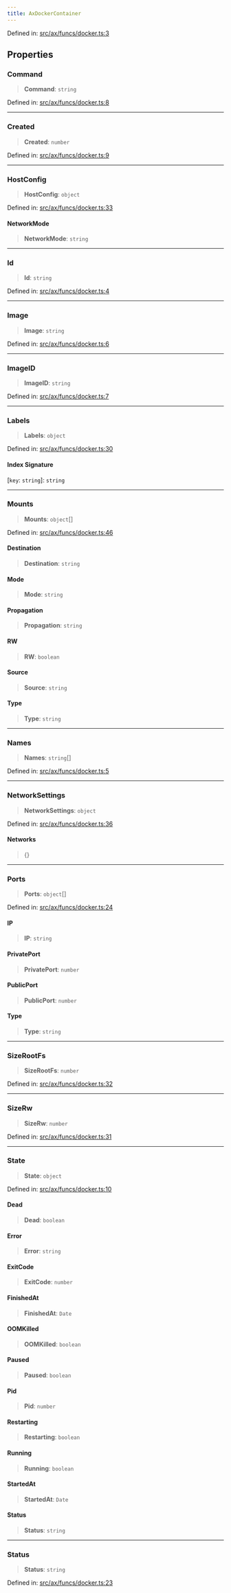 ```yaml
---
title: AxDockerContainer
---
```


Defined in: [src/ax/funcs/docker.ts:3](#apidocs/httpsgithubcomax-llmaxblob3b79ada8d723949fcd8a76c2b6f48cf69d8394f8srcaxfuncsdockertsl3)

## Properties

<a id="Command"></a>

### Command

> **Command**: `string`

Defined in: [src/ax/funcs/docker.ts:8](#apidocs/httpsgithubcomax-llmaxblob3b79ada8d723949fcd8a76c2b6f48cf69d8394f8srcaxfuncsdockertsl8)

***

<a id="Created"></a>

### Created

> **Created**: `number`

Defined in: [src/ax/funcs/docker.ts:9](#apidocs/httpsgithubcomax-llmaxblob3b79ada8d723949fcd8a76c2b6f48cf69d8394f8srcaxfuncsdockertsl9)

***

<a id="HostConfig"></a>

### HostConfig

> **HostConfig**: `object`

Defined in: [src/ax/funcs/docker.ts:33](#apidocs/httpsgithubcomax-llmaxblob3b79ada8d723949fcd8a76c2b6f48cf69d8394f8srcaxfuncsdockertsl33)

<a id=""></a>

#### NetworkMode

> **NetworkMode**: `string`

***

<a id="Id"></a>

### Id

> **Id**: `string`

Defined in: [src/ax/funcs/docker.ts:4](#apidocs/httpsgithubcomax-llmaxblob3b79ada8d723949fcd8a76c2b6f48cf69d8394f8srcaxfuncsdockertsl4)

***

<a id="Image"></a>

### Image

> **Image**: `string`

Defined in: [src/ax/funcs/docker.ts:6](#apidocs/httpsgithubcomax-llmaxblob3b79ada8d723949fcd8a76c2b6f48cf69d8394f8srcaxfuncsdockertsl6)

***

<a id="ImageID"></a>

### ImageID

> **ImageID**: `string`

Defined in: [src/ax/funcs/docker.ts:7](#apidocs/httpsgithubcomax-llmaxblob3b79ada8d723949fcd8a76c2b6f48cf69d8394f8srcaxfuncsdockertsl7)

***

<a id="Labels"></a>

### Labels

> **Labels**: `object`

Defined in: [src/ax/funcs/docker.ts:30](#apidocs/httpsgithubcomax-llmaxblob3b79ada8d723949fcd8a76c2b6f48cf69d8394f8srcaxfuncsdockertsl30)

#### Index Signature

\[`key`: `string`\]: `string`

***

<a id="Mounts"></a>

### Mounts

> **Mounts**: `object`[]

Defined in: [src/ax/funcs/docker.ts:46](#apidocs/httpsgithubcomax-llmaxblob3b79ada8d723949fcd8a76c2b6f48cf69d8394f8srcaxfuncsdockertsl46)

#### Destination

> **Destination**: `string`

#### Mode

> **Mode**: `string`

#### Propagation

> **Propagation**: `string`

#### RW

> **RW**: `boolean`

#### Source

> **Source**: `string`

#### Type

> **Type**: `string`

***

<a id="Names"></a>

### Names

> **Names**: `string`[]

Defined in: [src/ax/funcs/docker.ts:5](#apidocs/httpsgithubcomax-llmaxblob3b79ada8d723949fcd8a76c2b6f48cf69d8394f8srcaxfuncsdockertsl5)

***

<a id="NetworkSettings"></a>

### NetworkSettings

> **NetworkSettings**: `object`

Defined in: [src/ax/funcs/docker.ts:36](#apidocs/httpsgithubcomax-llmaxblob3b79ada8d723949fcd8a76c2b6f48cf69d8394f8srcaxfuncsdockertsl36)

#### Networks

> \{\}

***

<a id="Ports"></a>

### Ports

> **Ports**: `object`[]

Defined in: [src/ax/funcs/docker.ts:24](#apidocs/httpsgithubcomax-llmaxblob3b79ada8d723949fcd8a76c2b6f48cf69d8394f8srcaxfuncsdockertsl24)

#### IP

> **IP**: `string`

#### PrivatePort

> **PrivatePort**: `number`

#### PublicPort

> **PublicPort**: `number`

#### Type

> **Type**: `string`

***

<a id="SizeRootFs"></a>

### SizeRootFs

> **SizeRootFs**: `number`

Defined in: [src/ax/funcs/docker.ts:32](#apidocs/httpsgithubcomax-llmaxblob3b79ada8d723949fcd8a76c2b6f48cf69d8394f8srcaxfuncsdockertsl32)

***

<a id="SizeRw"></a>

### SizeRw

> **SizeRw**: `number`

Defined in: [src/ax/funcs/docker.ts:31](#apidocs/httpsgithubcomax-llmaxblob3b79ada8d723949fcd8a76c2b6f48cf69d8394f8srcaxfuncsdockertsl31)

***

<a id="State"></a>

### State

> **State**: `object`

Defined in: [src/ax/funcs/docker.ts:10](#apidocs/httpsgithubcomax-llmaxblob3b79ada8d723949fcd8a76c2b6f48cf69d8394f8srcaxfuncsdockertsl10)

<a id=""></a>

#### Dead

> **Dead**: `boolean`

<a id=""></a>

#### Error

> **Error**: `string`

<a id=""></a>

#### ExitCode

> **ExitCode**: `number`

<a id=""></a>

#### FinishedAt

> **FinishedAt**: `Date`

<a id=""></a>

#### OOMKilled

> **OOMKilled**: `boolean`

<a id=""></a>

#### Paused

> **Paused**: `boolean`

<a id=""></a>

#### Pid

> **Pid**: `number`

<a id=""></a>

#### Restarting

> **Restarting**: `boolean`

<a id=""></a>

#### Running

> **Running**: `boolean`

<a id=""></a>

#### StartedAt

> **StartedAt**: `Date`

<a id=""></a>

#### Status

> **Status**: `string`

***

<a id="Status"></a>

### Status

> **Status**: `string`

Defined in: [src/ax/funcs/docker.ts:23](#apidocs/httpsgithubcomax-llmaxblob3b79ada8d723949fcd8a76c2b6f48cf69d8394f8srcaxfuncsdockertsl23)
